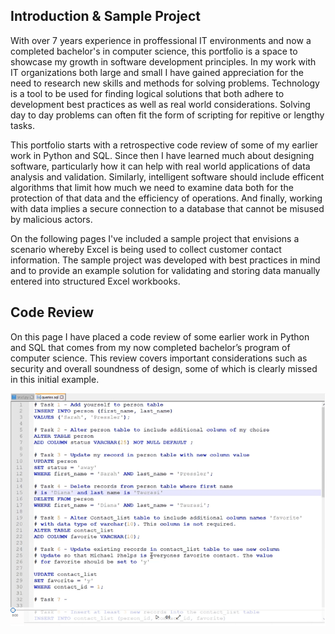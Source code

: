 ## Introduction & Sample Project 

With over 7 years experience in proffessional IT environments and now a completed bachelor's in computer science, this portfolio is a space to showcase my growth in software development principles. In my work with IT organizations both large and small I have gained appreciation for the need to research new skills and methods for solving problems. Technology is a tool to be used for finding logical solutions that both adhere to development best practices as well as real world considerations. Solving day to day problems can often fit the form of scripting for repitive or lengthy tasks. 

This portfolio starts with a retrospective code review of some of my earlier work in Python and SQL. Since then I have learned much about designing software, particularly how it can help with real world applications of data analysis and validation. Similarly, intelligent software should include efficent algorithms that limit how much we need to examine data both for the protection of that data and the efficiency of operations. And finally, working with data implies a secure connection to a database that cannot be misused by malicious actors. 

On the following pages I've included a sample project that envisions a scenario whereby Excel is being used to collect customer contact information. The sample project was developed with best practices in mind and to provide an example solution for validating and storing data manually entered into structured Excel workbooks.

## Code Review

On this page I have placed a code review of some earlier work in Python and SQL that comes from my now completed bachelor’s program of computer science. This review covers important considerations such as security and overall soundness of design, some of which is clearly missed in this initial example.  

[![Image](/assets/codeReview.png)](https://drive.google.com/file/d/1TOHhEwz8-G-FAkldC9sZEASqkqkWopwd/view?usp=sharing)
